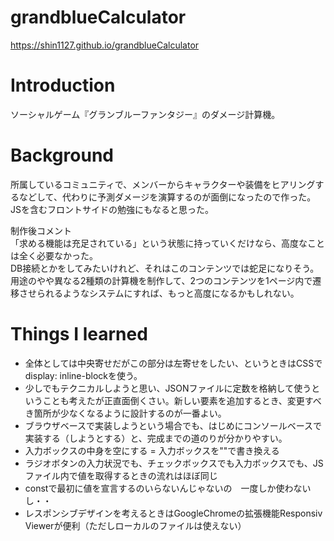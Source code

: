 # grandblueCalculator
https://shin1127.github.io/grandblueCalculator

# Introduction
ソーシャルゲーム『グランブルーファンタジー』のダメージ計算機。

# Background
所属しているコミュニティで、メンバーからキャラクターや装備をヒアリングするなどして、代わりに予測ダメージを演算するのが面倒になったので作った。  
JSを含むフロントサイドの勉強にもなると思った。

制作後コメント  
「求める機能は充足されている」という状態に持っていくだけなら、高度なことは全く必要なかった。  
DB接続とかをしてみたいけれど、それはこのコンテンツでは蛇足になりそう。  
用途のやや異なる2種類の計算機を制作して、2つのコンテンツを1ページ内で遷移させられるようなシステムにすれば、もっと高度になるかもしれない。  


# Things I learned

-  全体としては中央寄せだがこの部分は左寄せをしたい、というときはCSSでdisplay: inline-blockを使う。
-  少しでもテクニカルしようと思い、JSONファイルに定数を格納して使うということも考えたが正直面倒くさい。新しい要素を追加するとき、変更すべき箇所が少なくなるように設計するのが一番よい。
-  ブラウザベースで実装しようという場合でも、はじめにコンソールベースで実装する（しようとする）と、完成までの道のりが分かりやすい。
-  入力ボックスの中身を空にする = 入力ボックスを""で書き換える
-  ラジオボタンの入力状況でも、チェックボックスでも入力ボックスでも、JSファイル内で値を取得するときの流れはほぼ同じ
-  constで最初に値を宣言するのいらないんじゃないの　一度しか使わないし・・
-  レスポンシブデザインを考えるときはGoogleChromeの拡張機能Responsiv Viewerが便利（ただしローカルのファイルは使えない）
